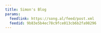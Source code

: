 ```yaml
---
title: Simon's Blog
params:
  feedlink: https://song.al/feed/post.xml
  feedid: 9b83e5b4ec78c9fce013cb6b2fa98296
---
```

